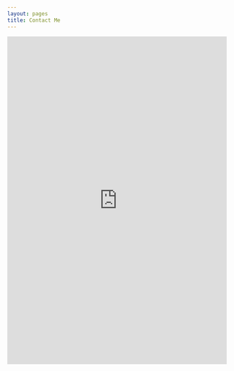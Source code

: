 ```yaml
---
layout: pages
title: Contact Me
---
```



<iframe src="https://docs.google.com/forms/d/e/1FAIpQLSch1zQFZgToYdGGD33QbRdovDymrfbUtr2WBa5rsyNoeClXPA/viewform?embedded=true" width="100%" height="752" frameborder="0" marginheight="0" marginwidth="0">Loading…</iframe>
